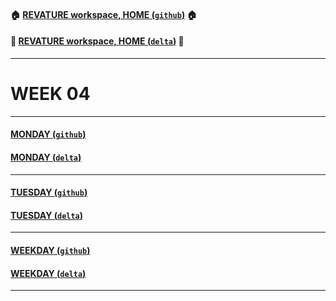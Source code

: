 #### :house: [REVATURE workspace, HOME (`github`)](https://github.com/joedonline/REVATURE__workspace)  :house:
#### :house_with_garden: [REVATURE workspace, HOME (`delta`)](https://github.com/deltachannel/REVATURE__workspace) :house_with_garden:
---
# WEEK 04

---
#### [MONDAY (`github`)](https://github.com/joedonline/REVATURE__workspace/tree/master/WEEK__04/__01_MONDAY)
#### [MONDAY (`delta`)](https://github.com/deltachannel/REVATURE__workspace/tree/master/WEEK__04/__01_MONDAY)

---
#### [TUESDAY (`github`)](https://github.com/joedonline/REVATURE__workspace/tree/master/WEEK__04/__02_TUESDAY)
#### [TUESDAY (`delta`)](https://github.com/deltachannel/REVATURE__workspace/tree/master/WEEK__04/__02_TUESDAY)

---
#### [WEEKDAY (`github`)](https://github.com/joedonline/REVATURE__workspace/tree/master/WEEK__04/__nn_WEEKDAY)
#### [WEEKDAY (`delta`)](https://github.com/deltachannel/REVATURE__workspace/tree/master/WEEK__04/__nn_WEEKDAY)

---
